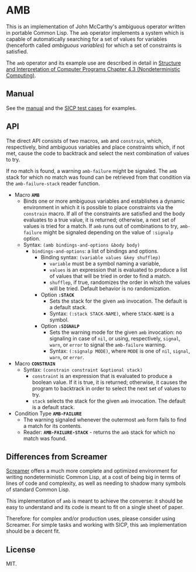 # AMB

This is an implementation of John McCarthy's ambiguous operator written in
portable Common Lisp. The `amb` operator implements a system which is capable of
automatically searching for a set of values for variables (henceforth
called *ambiguous variables*) for which a set of constraints is satisfied.

The `amb` operator and its example use are described in detail in
[Structure and Interpretation of Computer Programs Chapter 4.3 (Nondeterministic
Computing)](https://mitpress.mit.edu/sites/default/files/sicp/full-text/book/book-Z-H-28.html).

## Manual

See the [manual](MANUAL.md) and the [SICP test cases](test-sicp.lisp) for
examples.

## API

The direct API consists of two macros, `amb` and `constrain`, which,
respectively, bind ambiguous variables and place constraints which, if not met,
cause the code to backtrack and select the next combination of values to try.

If no match is found, a warning `amb-failure` might be signaled. The `amb` stack
for which no match was found can be retrieved from that condition via the
`amb-failure-stack` reader function.

* Macro **`AMB`**
  * Binds one or more ambiguous variables and establishes a dynamic
    environment in which it is possible to place constraints via the
    `constrain` macro. If all of the constraints are satisfied and the body
    evaluates to a true value, it is returned; otherwise, a next set of values
    is tried for a match. If `amb` runs out of combinations to try,
    `amb-failure` might be signaled depending on the value of `:signalp` option.
  * Syntax: `(amb bindings-and-options &body body)`
    * `bindings-and-options`: a list of bindings and options.
      * Binding syntax: `(variable values &key shufflep)`
        * `variable` must be a symbol naming a variable,
        * `values` is an expression that is evaluated to produce a list of
          values that will be tried in order to find a match.
        * `shufflep`, if true, randomizes the order in which the values will be
          tried. Default behavior is no randomization.
      * Option **`:STACK`**
        * Sets the stack for the given `amb` invocation. The default is a
          default stack.
        * Syntax: `(:stack STACK-NAME)`, where `STACK-NAME` is a
          symbol.
      * Option **`:SIGNALP`**
        * Sets the warning mode for the given `amb` invocation: no signaling in
          case of `nil`, or using, respectively, `signal`, `warn`, or `error` to
          signal the `amb-failure` warning.
        * Syntax: `(:signalp MODE)`, where `MODE` is one of `nil`, `signal`,
          `warn`, or `error`.
* Macro **`CONSTRAIN`**
  * Syntax: `(constrain constraint &optional stack)`
    * `constraint` is an expression that is evaluated to produce a boolean
      value. If it is true, it is returned; otherwise, it causes the program to
      backtrack in order to select the next set of values to try.
    * `stack` selects the stack for the given `amb` invocation. The default is a
    default stack.
* Condition Type **`AMB-FAILURE`**
  * The warning signaled whenever the outermost `amb` form fails to find a match
    for its contents.
  * Reader: **`AMB-FAILURE-STACK`** - returns the `amb` stack for which no match
  was found.

## Differences from Screamer

[Screamer](https://github.com/nikodemus/screamer/) offers a much more complete
and optimized environment for writing nondeterministic Common Lisp, at a cost
of being big in terms of lines of code and complexity, as well as needing to
shadow many symbols of standard Common Lisp.

This implementation of `amb` is meant to achieve the converse: it should be easy
to understand and its code is meant to fit on a single sheet of paper.

Therefore: for complex and/or production uses, please consider using Screamer.
For simple tasks and working with SICP, this `amb` implementation should be a
decent fit.

## License

MIT.
